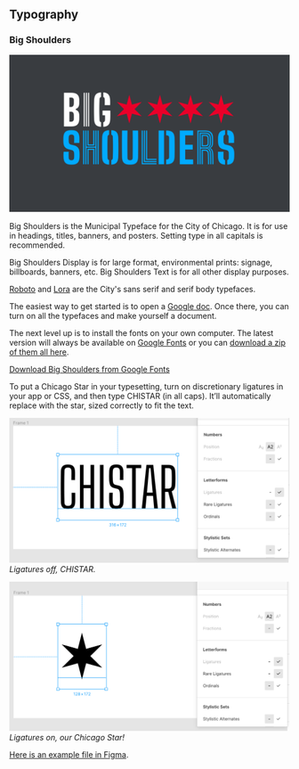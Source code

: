 ## Typography


### Big Shoulders

![A Picture of Big Shoulders Typeface set in different faces with Chicago Stars](/assets/img/big-shoulder-splash.png)

Big Shoulders is the Municipal Typeface for the City of Chicago. It is for use in headings, titles, banners, and posters. Setting type in all capitals is recommended.

Big Shoulders Display is for large format, environmental prints: signage, billboards, banners, etc. Big Shoulders Text is for all other display purposes.

[Roboto](https://fonts.google.com/specimen/Roboto) and [Lora](https://fonts.google.com/specimen/Lora) are the City's sans serif and serif body typefaces.

The easiest way to get started is to open a [Google doc](https://docs.google.com/document/u/0/). Once there, you can turn on all the typefaces and make yourself a document.

The next level up is to install the fonts on your own computer. The latest version will always be available on [Google Fonts](https://fonts.google.com/) or you can [download a zip of them all here](/assets/downloads/FONTS-CHICAGO-20191115.zip).

[Download Big Shoulders from Google Fonts](https://fonts.google.com/?query=big+shoulders)

To put a Chicago Star in your typesetting, turn on discretionary ligatures in your app or CSS, and then type CHISTAR (in all caps). It’ll automatically replace with the star, sized correctly to fit the text.

![](/assets/img/CHISTAR-1.png)
_Ligatures off, CHISTAR._

![](/assets/img/CHISTAR-2.png)
_Ligatures on, our Chicago Star!_

[Here is an example file in Figma](https://www.figma.com/c/file/777299502625879332).
